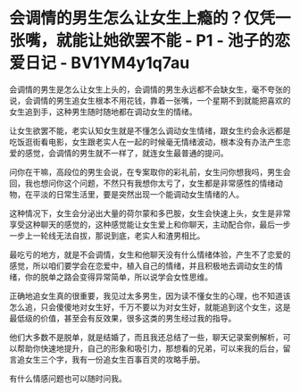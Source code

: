 # 会调情的男生怎么让女生上瘾的？仅凭一张嘴，就能让她欲罢不能 - P1 - 池子的恋爱日记 - BV1YM4y1q7au

会调情的男生是怎么让女生上头的，会调情的男生永远都不会缺女生，毫不夸张的说，会调情的男生追女生根本不用花钱，靠着一张嘴，一个星期不到就能把喜欢的女生追到手，这种男生随时随地都在调动女生的情绪。

让女生欲罢不能，老实认知女生就是不懂怎么调动女生情绪，跟女生约会永远都是吃饭逛街看电影，女生跟老实人在一起的时候毫无情绪波动，根本没有办法产生恋爱的感觉，会调情的男生就不一样了，就连女生最普通的提问。

问你在干嘛，高段位的男生会说，在专案取你的彩礼前，女生问你想我吗，男生会回，我也想问你这个问题，不然只有我想你太亏了，女生都是非常感性的情绪动物，在平淡的日常生活里，要是突然出现一个能调动女生情绪的人。

这种情况下，女生会分泌出大量的荷尔蒙和多巴胺，女生会快速上头，女生是非常享受这种聊天的感觉的，这种感觉能让女生爱上和你聊天，主动配合你，最后一步一步上一轮线无法自拔，那说到底，老实人和渣男相比。

最吃亏的地方，就是不会调情，女生和他聊天没有什么情绪体验，产生不了恋爱的感觉，所以咱们要学会在恋爱中，植入自己的情绪，并且积极地去调动女生的情绪，你的脱单之路会变得异常简单，所以说学会女性思维。

正确地追女生真的很重要，我见过太多男生，因为读不懂女生的心理，也不知道该怎么追，只会傻傻地对女生好，千万不要以为对女生好，就能追到这个女生，这是最低级的价值，甚至会有反效果，很多这类的男生经过我的指导。

他们大多数不是脱单，就是结婚了，而且我还总结了一些，聊天记录案例解析，可以帮助你快速地提升，自己的形象和吸引力，那想看的兄弟，可以来我的后台，留言追女生三个字，我有一份追女生百事百灵的攻略手册。

有什么情感问题也可以随时问我。